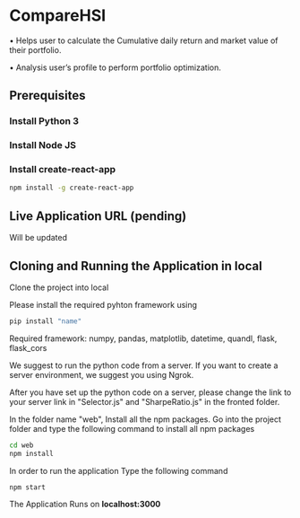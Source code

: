 # CompareHSI

•	Helps user to calculate the Cumulative daily return and market value of their portfolio.

•	Analysis user’s profile to perform portfolio optimization. 

## Prerequisites

### Install Python 3 

### Install Node JS

### Install create-react-app

```bash
npm install -g create-react-app
```

## Live Application URL (pending)

Will be updated 

## Cloning and Running the Application in local

Clone the project into local

Please install the required pyhton framework using 

```bash
pip install "name"
```

Required framework: numpy, pandas, matplotlib, datetime, quandl, flask, flask_cors

We suggest to run the python code from a server. If you want to create a server environment, we suggest you using Ngrok.

After you have set up the python code on a server, please change the link to your server link in "Selector.js" and "SharpeRatio.js" in the fronted folder. 

In the folder name "web", Install all the npm packages. Go into the project folder and type the following command to install all npm packages

```bash
cd web
npm install
```

In order to run the application Type the following command

```bash
npm start
```

The Application Runs on **localhost:3000**
